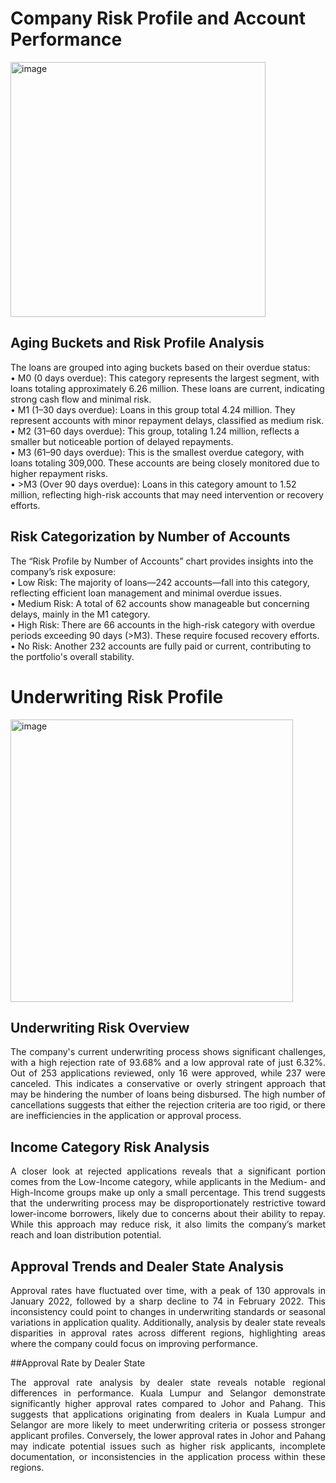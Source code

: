 #  Company Risk Profile and Account Performance 

<img width="408" alt="image" src="https://github.com/user-attachments/assets/a94d9f0c-b382-48cd-97ce-3f18af5305f4">


## Aging Buckets and Risk Profile Analysis <br />
The loans are grouped into aging buckets based on their overdue status: <br />
•	M0 (0 days overdue): This category represents the largest segment, with loans totaling approximately 6.26 million. These loans are current, indicating strong cash flow and minimal risk. <br />
•	M1 (1–30 days overdue): Loans in this group total 4.24 million. They represent accounts with minor repayment delays, classified as medium risk. <br />
•	M2 (31–60 days overdue): This group, totaling 1.24 million, reflects a smaller but noticeable portion of delayed repayments. <br />
•	M3 (61–90 days overdue): This is the smallest overdue category, with loans totaling 309,000. These accounts are being closely monitored due to higher repayment risks. <br />
•	>M3 (Over 90 days overdue): Loans in this category amount to 1.52 million, reflecting high-risk accounts that may need intervention or recovery efforts. <br />
 
## Risk Categorization by Number of Accounts <br />
The “Risk Profile by Number of Accounts” chart provides insights into the company’s risk exposure: <br />
•	Low Risk: The majority of loans—242 accounts—fall into this category, reflecting efficient loan management and minimal overdue issues. <br />
•	Medium Risk: A total of 62 accounts show manageable but concerning delays, mainly in the M1 category. <br />
•	High Risk: There are 66 accounts in the high-risk category with overdue periods exceeding 90 days (>M3). These require focused recovery efforts. <br />
•	No Risk: Another 232 accounts are fully paid or current, contributing to the portfolio's overall stability. <br />


# Underwriting Risk Profile 
<img width="452" alt="image" src="https://github.com/user-attachments/assets/aa26b583-e319-4070-bde3-82cddde7ce11">


## Underwriting Risk Overview
<p align="justify"> The company's current underwriting process shows significant challenges, with a high rejection rate of 93.68% and a low approval rate of just 6.32%. Out of 253 applications reviewed, only 16 were approved, while 237 were canceled. This indicates a conservative or overly stringent approach that may be hindering the number of loans being disbursed. The high number of cancellations suggests that either the rejection criteria are too rigid, or there are inefficiencies in the application or approval process.

## Income Category Risk Analysis
<p align="justify">  A closer look at rejected applications reveals that a significant portion comes from the Low-Income category, while applicants in the Medium- and High-Income groups make up only a small percentage. This trend suggests that the underwriting process may be disproportionately restrictive toward lower-income borrowers, likely due to concerns about their ability to repay. While this approach may reduce risk, it also limits the company’s market reach and loan distribution potential.

## Approval Trends and Dealer State Analysis
<p align="justify">  Approval rates have fluctuated over time, with a peak of 130 approvals in January 2022, followed by a sharp decline to 74 in February 2022. This inconsistency could point to changes in underwriting standards or seasonal variations in application quality. Additionally, analysis by dealer state reveals disparities in approval rates across different regions, highlighting areas where the company could focus on improving performance.

##Approval Rate by Dealer State
<p align="justify">  The approval rate analysis by dealer state reveals notable regional differences in performance. Kuala Lumpur and Selangor demonstrate significantly higher approval rates compared to Johor and Pahang. This suggests that applications originating from dealers in Kuala Lumpur and Selangor are more likely to meet underwriting criteria or possess stronger applicant profiles. Conversely, the lower approval rates in Johor and Pahang may indicate potential issues such as higher risk applicants, incomplete documentation, or inconsistencies in the application process within these regions.



